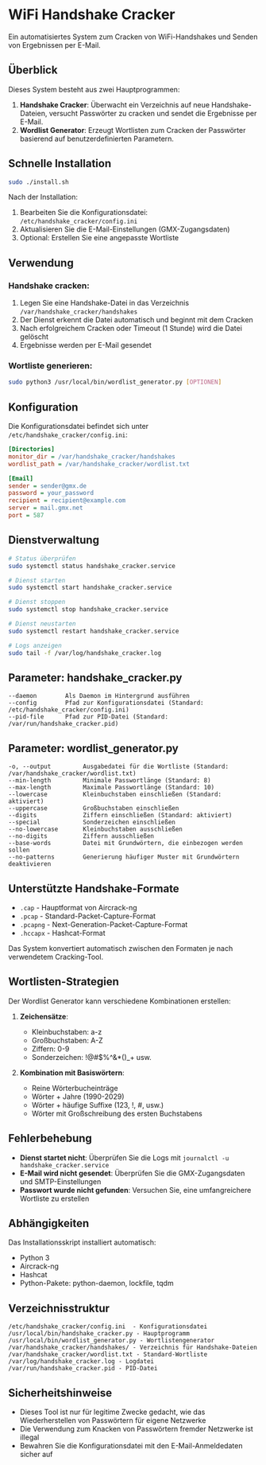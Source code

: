# WiFi Handshake Cracker

Ein automatisiertes System zum Cracken von WiFi-Handshakes und Senden von Ergebnissen per E-Mail.

## Überblick

Dieses System besteht aus zwei Hauptprogrammen:

1. **Handshake Cracker**: Überwacht ein Verzeichnis auf neue Handshake-Dateien, versucht Passwörter zu cracken und sendet die Ergebnisse per E-Mail.
2. **Wordlist Generator**: Erzeugt Wortlisten zum Cracken der Passwörter basierend auf benutzerdefinierten Parametern.

## Schnelle Installation

```bash
sudo ./install.sh
```

Nach der Installation:
1. Bearbeiten Sie die Konfigurationsdatei: `/etc/handshake_cracker/config.ini`
2. Aktualisieren Sie die E-Mail-Einstellungen (GMX-Zugangsdaten)
3. Optional: Erstellen Sie eine angepasste Wortliste

## Verwendung

### Handshake cracken:

1. Legen Sie eine Handshake-Datei in das Verzeichnis `/var/handshake_cracker/handshakes`
2. Der Dienst erkennt die Datei automatisch und beginnt mit dem Cracken
3. Nach erfolgreichem Cracken oder Timeout (1 Stunde) wird die Datei gelöscht
4. Ergebnisse werden per E-Mail gesendet

### Wortliste generieren:

```bash
sudo python3 /usr/local/bin/wordlist_generator.py [OPTIONEN]
```

## Konfiguration

Die Konfigurationsdatei befindet sich unter `/etc/handshake_cracker/config.ini`:

```ini
[Directories]
monitor_dir = /var/handshake_cracker/handshakes
wordlist_path = /var/handshake_cracker/wordlist.txt

[Email]
sender = sender@gmx.de
password = your_password
recipient = recipient@example.com
server = mail.gmx.net
port = 587
```

## Dienstverwaltung

```bash
# Status überprüfen
sudo systemctl status handshake_cracker.service

# Dienst starten
sudo systemctl start handshake_cracker.service

# Dienst stoppen
sudo systemctl stop handshake_cracker.service

# Dienst neustarten
sudo systemctl restart handshake_cracker.service

# Logs anzeigen
sudo tail -f /var/log/handshake_cracker.log
```

## Parameter: handshake_cracker.py

```
--daemon        Als Daemon im Hintergrund ausführen
--config        Pfad zur Konfigurationsdatei (Standard: /etc/handshake_cracker/config.ini)
--pid-file      Pfad zur PID-Datei (Standard: /var/run/handshake_cracker.pid)
```

## Parameter: wordlist_generator.py

```
-o, --output         Ausgabedatei für die Wortliste (Standard: /var/handshake_cracker/wordlist.txt)
--min-length         Minimale Passwortlänge (Standard: 8)
--max-length         Maximale Passwortlänge (Standard: 10)
--lowercase          Kleinbuchstaben einschließen (Standard: aktiviert)
--uppercase          Großbuchstaben einschließen
--digits             Ziffern einschließen (Standard: aktiviert)
--special            Sonderzeichen einschließen
--no-lowercase       Kleinbuchstaben ausschließen
--no-digits          Ziffern ausschließen
--base-words         Datei mit Grundwörtern, die einbezogen werden sollen
--no-patterns        Generierung häufiger Muster mit Grundwörtern deaktivieren
```

## Unterstützte Handshake-Formate

- `.cap` - Hauptformat von Aircrack-ng
- `.pcap` - Standard-Packet-Capture-Format
- `.pcapng` - Next-Generation-Packet-Capture-Format
- `.hccapx` - Hashcat-Format

Das System konvertiert automatisch zwischen den Formaten je nach verwendetem Cracking-Tool.

## Wortlisten-Strategien

Der Wordlist Generator kann verschiedene Kombinationen erstellen:

1. **Zeichensätze**:
   - Kleinbuchstaben: a-z
   - Großbuchstaben: A-Z
   - Ziffern: 0-9
   - Sonderzeichen: !@#$%^&*()_+ usw.

2. **Kombination mit Basiswörtern**:
   - Reine Wörterbucheinträge
   - Wörter + Jahre (1990-2029)
   - Wörter + häufige Suffixe (123, !, #, usw.)
   - Wörter mit Großschreibung des ersten Buchstabens

## Fehlerbehebung

- **Dienst startet nicht**: Überprüfen Sie die Logs mit `journalctl -u handshake_cracker.service`
- **E-Mail wird nicht gesendet**: Überprüfen Sie die GMX-Zugangsdaten und SMTP-Einstellungen
- **Passwort wurde nicht gefunden**: Versuchen Sie, eine umfangreichere Wortliste zu erstellen

## Abhängigkeiten

Das Installationsskript installiert automatisch:
- Python 3
- Aircrack-ng
- Hashcat
- Python-Pakete: python-daemon, lockfile, tqdm

## Verzeichnisstruktur

```
/etc/handshake_cracker/config.ini  - Konfigurationsdatei
/usr/local/bin/handshake_cracker.py - Hauptprogramm
/usr/local/bin/wordlist_generator.py - Wortlistengenerator
/var/handshake_cracker/handshakes/ - Verzeichnis für Handshake-Dateien
/var/handshake_cracker/wordlist.txt - Standard-Wortliste
/var/log/handshake_cracker.log - Logdatei
/var/run/handshake_cracker.pid - PID-Datei
```

## Sicherheitshinweise

- Dieses Tool ist nur für legitime Zwecke gedacht, wie das Wiederherstellen von Passwörtern für eigene Netzwerke
- Die Verwendung zum Knacken von Passwörtern fremder Netzwerke ist illegal
- Bewahren Sie die Konfigurationsdatei mit den E-Mail-Anmeldedaten sicher auf
